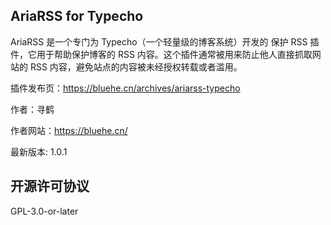 ## AriaRSS  for Typecho

AriaRSS 是一个专门为 Typecho（一个轻量级的博客系统）开发的 保护 RSS 插件，它用于帮助保护博客的 RSS 内容。这个插件通常被用来防止他人直接抓取网站的 RSS 内容，避免站点的内容被未经授权转载或者滥用。

插件发布页：https://bluehe.cn/archives/ariarss-typecho

作者：寻鹤

作者网站：https://bluehe.cn/ 

最新版本: 1.0.1

## 开源许可协议

GPL-3.0-or-later
